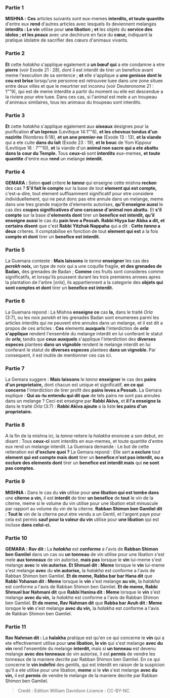 
### Partie 1
<strong>MISHNA :</strong> <b>Ces</b> articles suivants sont eux-memes <b>interdits, et toute quantite</b> d'entre eux <b>rend</b> d'autres articles avec lesquels ils deviennent melanges <b>interdits : Le vin</b> utilise pour <b>une libation ; et</b> les objets du <b>service des idoles ; et les peaux</b> avec une dechirure en face du <b>cœur,</b> indiquant la pratique idolatre de sacrifier des cœurs d'animaux vivants.

### Partie 2
<b>Et</b> cette <i>halakha</i> s'applique egalement a <b>un bœuf qui</b> a ete condamne a etre <b>pierre</b> (voir Exode 21 : 28), dont il est interdit de tirer un benefice avant meme l'execution de sa sentence ; <b>et</b> elle s'applique a <b>une genisse dont le cou est brise</b> lorsqu'une personne est retrouvee tuee dans une zone situee entre deux villes et que le meurtrier est inconnu (voir Deuteronome 21 : 1""9), qui est de meme interdite a partir du moment ou elle est descendue a la riviere pour etre tuee. Dans ces cas, si l'animal est mele a un troupeau d'animaux similaires, tous les animaux du troupeau sont interdits.

### Partie 3
<b>Et</b> cette <i>halakha</i> s'applique egalement aux <b>oiseaux</b> designes pour la purification <b>d'un lepreux</b> (Levitique 14:1""6), <b>et les</b> <b>cheveux tondus d'un nazirite</b> (Nombres 6:18), <b>et un ane premier-ne</b> (Exode 13 : 13), <b>et la viande</b> qui a ete cuite <b>dans du lait</b> (Exode 23 : 19), <b>et le bouc</b> de Yom Kippour (Levitique 16 : 7""10), <b>et</b> la viande d'un <b>animal non sacre</b> <b>qui a ete abattu dans la</b> <b>cour du Temple. </b> Tous <b>ceux-ci</b> sont <b>interdits</b> eux-memes, <b>et toute quantite</b> d'entre eux <b>rend</b> un melange <b>interdit.</b>

### Partie 4
<strong>GEMARA : </strong>Selon <b>quel</b> critere <b>le <i>tanna</i></b> qui enseigne cette mishna <b>reckon</b> des cas ? <b>S'il fait le compte</b> sur la base de tout <b>element qui est compte,</b> c'est-a-dire, tout element suffisamment significatif pour etre considere individuellement, qui ne peut donc pas etre annule dans un melange, meme dans une tres grande majorite d'elements autorises, <b>qu'il enseigne aussi</b> le cas des <b>coupes significatives d'une <b>carcasse d'animal</b> non abattu.</b> Et <b>s'il compte</b> sur la base d'<b>elements dont</b> tirer un <b>benefice est interdit, qu'il enseigne aussi</b> le cas du <b>pain leve a Pessah. Rabbi Hiyya bar Abba a dit, et certains disent</b> que c'est <b>Rabbi Yitzhak Nappaha</b> qui a dit : <b>Cette <i>tanna</i> a deux</b> criteres. Il comptabilise en fonction de tout <b>element qui est</b> a la fois <b>compte et dont</b> tirer un <b>benefice est interdit.</b>

### Partie 5
La Guemara conteste : <b>Mais laissons</b> le <i>tanna</i> <b>enseigner</b> les cas des <b><i>perekh</i> noix,</b> un type de noix qui a une coquille fragile, <b>et des grenades de Badan,</b> des grenades de Badan ; <b>Comme</b> ces fruits sont consideres comme significatifs, et lorsqu'ils poussent durant les trois premieres annees apres la plantation de l'arbre [<i>orla</i>], ils appartiennent a la categorie des <b>objets qui sont comptes et dont</b> tirer un <b>benefice est interdit. </b>

### Partie 6
La Guemara repond : La Mishna <b>enseigne ce</b> cas <b>la,</b> dans le traité <i>Orla</i> (3:7), ou les noix <i>perekh</i> et les grenades Badan sont enumerees parmi les articles interdits qui ne peuvent etre annules dans un melange, et il est dit a propos de ces articles : <b>Ces</b> elements <b>auxquels</b> l'interdiction de <b><i>orla</i> s'applique</b> rendent l'ensemble du melange interdit en lui conferant le statut de <b><i>orla</i>, </b> tandis que <b>ceux auxquels</b> s'applique l'interdiction des <b>diverses especes</b> plantees <b>dans un vignoble</b> rendent le melange interdit en lui conferant le statut de <b>diverses especes</b> plantees <b>dans un vignoble. </b> Par consequent, il est inutile de mentionner ces cas ici.

### Partie 7
La Gemara suggere : <b>Mais laissons</b> le <i>tanna</i> <b>enseigner</b> le cas des <b>pains d'un proprietaire,</b> dont chacun est unique et significatif, <b>en ce qui concerne</b> l'interdiction de tirer profit des <b>pains leves a Pessah.</b> La Gemara explique : <b>Qui as-tu entendu qui dit que</b> de tels pains ne sont pas annules dans un melange ? Ceci est enseigne par <b>Rabbi Akiva,</b> et <b>il l'a enseigne la</b> dans le traité <i>Orla</i> (3:7) : <b>Rabbi Akiva ajoute</b> a la liste <b>les pains d'un proprietaire.</b>

### Partie 8
A la fin de la mishna ici, la <i>tanna</i> reitere la <i>halakha</i> enoncee a son debut, en disant : Tous <b>ceux-ci</b> sont interdits en eux-memes, et toute quantite d'entre eux rend un melange interdit. La Guemara demande : Le but de cette reiteration est <b>d'exclure quoi ?</b> La Gemara repond : Elle sert <b>a exclure</b> tout <b>element qui est compte mais dont</b> tirer un <b>benefice n'est pas interdit, ou a exclure des elements dont</b> tirer un <b>benefice est interdit mais</b> qui <b>ne sont pas comptes.</b>

### Partie 9
<strong>MISHNA :</strong> Dans le cas du <b>vin</b> utilise pour <b>une libation qui est tombe dans</b> une <b>citerne a vin,</b> il est <b>interdit</b> de tirer <b>un benefice</b> de <b>tout</b> le vin de la citerne, meme si le volume du vin utilise pour une libation etait minuscule par rapport au volume du vin de la citerne. <b>Rabban Shimon ben Gamliel dit : Tout le</b> vin de la citerne peut etre vendu a un Gentil,</b> et l'argent paye pour cela est permis <b>sauf pour la valeur du vin</b> utilise pour <b>une libation</b> qui est incluse <b>dans celui-ci.</b>

### Partie 10
<strong>GEMARA :</strong> <b>Rav dit : </b> La <b><i>halakha</i></b> est <b>conforme</b> a l'avis de <b>Rabban Shimon ben Gamliel</b> dans un cas ou <b>un tonneau</b> de vin utilise pour une libation s'est mele <b>aux tonneaux</b> de vin autorise, <b>mais pas</b> lorsque le <b>vin</b> lui-meme s'est melange <b>avec</b> le <b>vin autorise. Et Shmuel dit : Meme</b> lorsque le <b>vin</b> lui-meme s'est melange <b>avec</b> du <b>vin autorise,</b> la <i>halakha</i> est conforme a l'avis de Rabban Shimon ben Gamliel. <b>Et de meme, Rabba bar bar Hana dit</b> que <b>Rabbi Yohanan dit : Meme</b> lorsque le <b>vin</b> s'est melange <b>au vin,</b> la <i>halakha</i> est conforme a l'avis de Rabban Shimon ben Gamliel. <b>Et de meme, Rabbi Shmuel bar Nahmani dit</b> que <b>Rabbi Hanina dit : Meme</b> lorsque le <b>vin</b> s'est melange <b>avec du vin,</b> la <i>halakha</i> est conforme a l'avis de Rabban Shimon ben Gamliel. <b>Et de meme, Rav Nahman dit</b> que <b>Rabba bar Avuh dit : Meme</b> lorsque le <b>vin</b> s'est melange <b>avec du vin,</b> la <i>halakha</i> est conforme a l'avis de Rabban Shimon ben Gamliel.

### Partie 11
<b>Rav Nahman dit : </b> La <b>halakha</i></b> pratique est qu'en ce qui concerne le <b>vin</b> qui a ete effectivement utilise pour <b>une libation, le vin</b> qui s'est melange <b>avec du vin</b> rend l'ensemble du melange <b>interdit, </b> mais si <b>un tonneau</b> est devenu melange <b>avec des tonneaux</b> de vin autorise, il est <b>permis</b> de vendre les tonneaux de la maniere decrite par Rabban Shimon ben Gamliel. En ce qui concerne le <b>vin indefini</b> des gentils, qui est interdit en raison de la suspicion qu'il a ete utilise pour une libation, <b>meme</b> si le <b>vin</b> s'est melange <b>avec du vin,</b> il est <b>permis</b> de vendre le melange de la maniere decrite par Rabban Shimon ben Gamliel.

>Credit : Edition William Davidson
>Licence : CC-BY-NC
